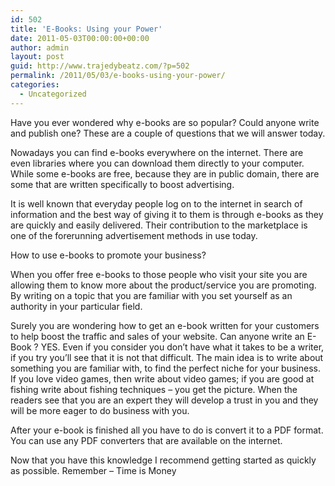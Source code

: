 ```yaml
---
id: 502
title: 'E-Books: Using your Power'
date: 2011-05-03T00:00:00+00:00
author: admin
layout: post
guid: http://www.trajedybeatz.com/?p=502
permalink: /2011/05/03/e-books-using-your-power/
categories:
  - Uncategorized
---
```

Have you ever wondered why e-books are so popular? Could anyone write and publish one? These are a couple of questions that we will answer today.

Nowadays you can find e-books everywhere on the internet. There are even libraries where you can download them directly to your computer. While some e-books are free, because they are in public domain, there are some that are written specifically to boost advertising.

It is well known that everyday people log on to the internet in search of information and the best way of giving it to them is through e-books as they are quickly and easily delivered. Their contribution to the marketplace is one of the forerunning advertisement methods in use today.

How to use e-books to promote your business?

When you offer free e-books to those people who visit your site you are allowing them to know more about the product/service you are promoting. By writing on a topic that you are familiar with you set yourself as an authority in your particular field. 

Surely you are wondering how to get an e-book written for your customers to help boost the traffic and sales of your website. Can anyone write an E-Book ? YES. Even if you consider you don’t have what it takes to be a writer, if you try you’ll see that it is not that difficult. The main idea is to write about something you are familiar with, to find the perfect niche for your business. If you love video games, then write about video games; if you are good at fishing write about fishing techniques – you get the picture. When the readers see that you are an expert they will develop a trust in you and they will be more eager to do business with you.

After your e-book is finished all you have to do is convert it to a PDF format. You can use any PDF converters that are available on the internet.
  
Now that you have this knowledge I recommend getting started as quickly as possible. Remember – Time is Money
